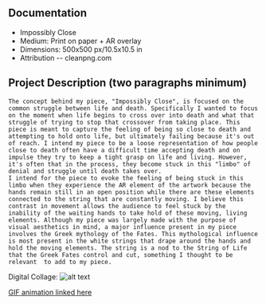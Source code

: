 ## Documentation

* Impossibly Close  
* Medium: Print on paper + AR overlay
* Dimensions: 500x500 px/10.5x10.5 in
* Attribution -- cleanpng.com 

## Project Description (two paragraphs minimum)
    The concept behind my piece, "Impossibly Close", is focused on the common struggle between life and death. Specifically I wanted to focus on the moment when life begins to cross over into death and what that struggle of trying to stop that crossover from taking place. This piece is meant to capture the feeling of being so close to death and attempting to hold onto life, but ultimately failing because it's out of reach. I intend my piece to be a loose representation of how people close to death often have a difficult time accepting death and on impulse they try to keep a tight grasp on life and living. However, it's often that in the process, they become stuck in this "limbo" of denial and struggle until death takes over. 
    I intend for the piece to evoke the feeling of being stuck in this limbo when they experience the AR element of the artwork because the hands remain still in an open position while there are these elements connected to the string that are constantly moving. I believe this contrast in movement allows the audience to feel stuck by the inability of the waiting hands to take hold of these moving, living elements. Although my piece was largely made with the purpose of visual aesthetics in mind, a major influence present in my piece involves the Greek mythology of the Fates. This mythological influence is most present in the white strings that drape around the hands and hold the moving elements. The string is a nod to the String of Life that the Greek Fates control and cut, something I thought to be relevant  to add to my piece. 


Digital Collage: 
![alt text](https://i.imgur.com/T52F5fD.jpg "Digital Collage")

[GIF animation linked here](https://gph.is/g/4VmAzQo)
